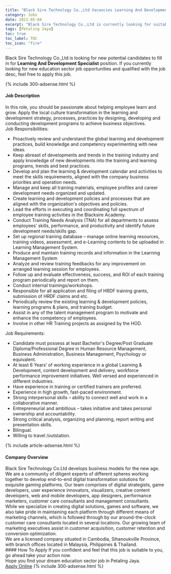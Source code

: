 ```yaml
---
title: "Black Sire Technology Co.,Ltd Vacancies Learning And Development Specialist" 
category: Jobs 
date: 2021-05-04 
excerpt: "Black Sire Technology Co.,Ltd is currently looking for suitable person to fill in the Learning And Development Specialist which positioned at Petaling Jaya" 
tags: [Petaling Jaya] 
toc: true 
toc_label: TOC 
toc_icon: "fire" 
--- 
```


<p>Black Sire Technology Co.,Ltd is looking for new potential candidates to fill in for <b>Learning And Development Specialist</b> position. If you currently looking for new education sector job opportunities and qualified with the job desc, feel free to apply this job.
</p>{% include 300-adsense.html %} 
<div><div><h4>Job Description</h4></div><div><div><span><div><div>In this role, you should be passionate about helping employee learn and grow. Apply the local culture transformation in the learning and development strategy, processes, practices by designing, developing and conducting development programs to achieve business objectives.</div><div>Job Responsibilities:</div><ul><li>Proactively review and understand the global learning and development practices, build knowledge and competency experimenting with new ideas.</li><li>Keep abreast of developments and trends in the training industry and apply knowledge of new developments into the training and learning programs, trends and best practices.</li><li>Develop and plan the learning &amp; development calendar and activities to meet the skills requirements, aligned with the company business priorities and operation needs.</li><li>Manage and keep all training materials, employee profiles and career development needs organized and updated.</li><li>Create learning and development policies and processes that are aligned with the organization's objectives and policies.</li><li>Lead the efforts in executing and coordinating full spectrum of employee training activities in the Blacksire Academy.</li><li>Conduct Training Needs Analysis (TNA) for all departments to assess employees&#8217; skills, performance, and productivity and identify future development needs/skills gap.</li><li>Set up regional training database &#8211; manage online learning resources, training videos, assessment, and e-Learning contents to be uploaded in Learning Management System.</li><li>Produce and maintain training records and information in the Learning Management System</li><li>Analyze and review training feedbacks for any improvement on arranged learning session for employees.</li><li>Follow up and evaluate effectiveness, success, and ROI of each training program periodically and report on them.</li><li>Conduct internal trainings/workshops.</li><li>Responsible for all application and filing of HRDF training grants, submission of HRDF claims and etc.</li><li>Periodically review the existing learning &amp; development policies, learning programs &amp; plans, and training budget.</li><li>Assist in any of the talent management program to motivate and enhance the competency of employees.</li><li>Involve in other HR Training projects as assigned by the HOD.</li></ul><div>Job Requirements:</div><ul><li>Candidate must possess at least Bachelor's Degree/Post Graduate Diploma/Professional Degree in Human Resource Management, Business Administration, Business Management, Psychology or equivalent.</li><li>At least 6 Years&#8217; of working experience in a global Learning &amp; Development, content development and delivery, workforce performance improvement initiatives. Well versed and experienced in different industries.</li><li>Have experience in training or certified trainers are preferred.</li><li>Experience in high growth, fast-paced environment.</li><li>Strong interpersonal skills &#8211; ability to connect well and work in a collaborative manner.</li><li>Entrepreneurial and ambitious &#8211; takes initiative and takes personal ownership and accountability.</li><li>Strong critical analysis, organizing and planning, report writing and presentation skills.</li><li>Bilingual.</li><li>Willing to travel /outstation.</li></ul></div></span></div></div></div> 
{% include article-adsense.html %} 
<div><div><h4>Company Overview</h4></div><div><div><span><div><div>
<div>
		Black Sire Technology Co.Ltd develops business models for the new age. We are a community of diligent experts of different spheres working together to develop end-to-end digital transformation solutions for exquisite&#160;gaming platforms. Our team comprises of digital strategists, game developers, user experience innovators, visualizers, creative content developers, web and mobile developers, app designers, performance marketers, customer care consultants and management consultants.</div>
<div>
		While we specialize in creating&#160;digital solutions, games and software, we also take pride in maintaining each platform through different means of marketing channels, which is followed through by our around-the-clock customer care consultants located in several locations. Our growing team of marketing executives assist in customer acquisition, customer retention and conversion optimization.</div>
<div>
		We are a&#160;licensed company&#160;situated in Cambodia, Sihanoukville Province, with branch offices located in Malaysia, Philippines &amp; Thailand.</div>
</div></div></span></div></div></div> 
#### How To Apply 
If you confident and feel that this job is suitable to you, go ahead take your action now. <br/> 
Hope you find your dream education sector job in Petaling Jaya. <br/> 
<a href="https://www.jobstreet.com.my/en/job/learning-and-development-specialist-4555868?jobId=jobstreet-my-job-4555868" class="btn btn--info" target="_blank" rel="nofollow noopenner">Apply Online</a> 
{% include 300-adsense.html %} 